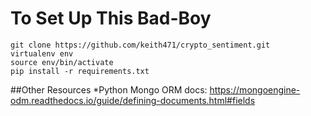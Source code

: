 # To Set Up This Bad-Boy

```
git clone https://github.com/keith471/crypto_sentiment.git
virtualenv env
source env/bin/activate
pip install -r requirements.txt
```

##Other Resources
*Python Mongo ORM docs: https://mongoengine-odm.readthedocs.io/guide/defining-documents.html#fields
